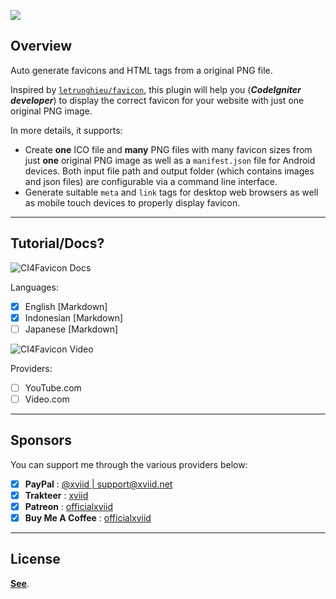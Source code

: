 ![](https://33333.cdn.cke-cs.com/kSW7V9NHUXugvhoQeFaf/images/f1db086732f08de88d73a7a45299fe7addc0d308cb98d867.png)

## Overview

Auto generate favicons and HTML tags from a original PNG file.

Inspired by [`letrunghieu/favicon`](https://github.com/letrunghieu/favicon), this plugin will help you (_**CodeIgniter developer**_) to display the correct favicon for your website with just one original PNG image.

In more details, it supports:

*   Create **one** ICO file and **many** PNG files with many favicon sizes from just **one** original PNG image as well as a `manifest.json` file for Android devices. Both input file path and output folder (which contains images and json files) are configurable via a command line interface.
*   Generate suitable `meta` and `link` tags for desktop web browsers as well as mobile touch devices to properly display favicon.

---

## Tutorial/Docs?

![CI4Favicon Docs](https://33333.cdn.cke-cs.com/kSW7V9NHUXugvhoQeFaf/images/3d33c8e613487aa953a71e1ae21546a706860b90211b7af8.png)

Languages:

*   [x] English \[Markdown\]
*   [x] Indonesian \[Markdown\]
*   [ ] Japanese \[Markdown\]

![CI4Favicon Video](https://33333.cdn.cke-cs.com/kSW7V9NHUXugvhoQeFaf/images/2eef673ca2d6863bd008de372a4cdb82e08e628d71019d7a.png)

Providers:

*   [ ] YouTube.com
*   [ ] Video.com

---

## Sponsors

You can support me through the various providers below:

*   [x] **PayPal** : [@xviid | support@xviid.net](https://paypal.me/xviid)
*   [x] **Trakteer** : [xviid](https://trakteer.id/xviid)
*   [x] **Patreon** : [officialxviid](https://www.patreon.com/officialxviid)
*   [x] **Buy Me A Coffee** : [officialxviid](https://www.buymeacoffee.com/officialxviid)

---

## License

[**See**](https://github.com/officialxviid/CI4Favicon/blob/main/LICENSE).
